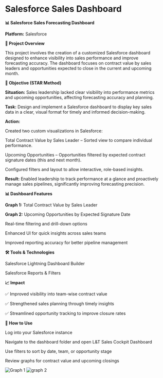 # Salesforce Sales Dashboard

**📊 Salesforce Sales Forecasting Dashboard**

**Platform:** Salesforce




**📘 Project Overview**

This project involves the creation of a customized Salesforce dashboard designed to enhance visibility into sales performance and improve forecasting accuracy. The dashboard focuses on contract value by sales leaders and opportunities expected to close in the current and upcoming month.




**🎯 Objective (STAR Method)**

**Situation:** Sales leadership lacked clear visibility into performance metrics and upcoming opportunities, affecting forecasting accuracy and planning.

**Task:** Design and implement a Salesforce dashboard to display key sales data in a clear, visual format for timely and informed decision-making.

**Action:**

Created two custom visualizations in Salesforce:

Total Contract Value by Sales Leader – Sorted view to compare individual performance.

Upcoming Opportunities – Opportunities filtered by expected contract signature dates (this and next month).

Configured filters and layout to allow interactive, role-based insights.


**Result:** Enabled leadership to track performance at a glance and proactively manage sales pipelines, significantly improving forecasting precision.




**📊 Dashboard Features**

**Graph 1:** Total Contract Value by Sales Leader

**Graph 2:** Upcoming Opportunities by Expected Signature Date

Real-time filtering and drill-down options

Enhanced UI for quick insights across sales teams

Improved reporting accuracy for better pipeline management




**🛠️ Tools & Technologies**

Salesforce Lightning Dashboard Builder

Salesforce Reports & Filters




**📈 Impact**

✅ Improved visibility into team-wise contract value

✅ Strengthened sales planning through timely insights

✅ Streamlined opportunity tracking to improve closure rates




**📎 How to Use**

Log into your Salesforce instance

Navigate to the dashboard folder and open L&T Sales Cockpit Dashboard

Use filters to sort by date, team, or opportunity stage

Review graphs for contract value and upcoming closings


![Graph 1](https://github.com/user-attachments/assets/2e0f2883-5e7a-44f5-96c1-2a3de3a66f9d)
![graph 2](https://github.com/user-attachments/assets/6831a801-30d9-4315-a816-aeaed1c27935)
